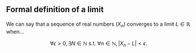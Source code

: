 ## Formal definition of a limit

We can say that a sequence of real numbers $(X_n)$ converges to a limit $L \in \mathbb{R}$ when...

$$\forall\epsilon>0, \exists N \in \mathbb{N} \text{ s.t. } \forall n \in \mathbb{N}, |X_n-L| < \epsilon.$$